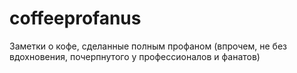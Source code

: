 # coffeeprofanus
Заметки о кофе, сделанные полным профаном
(впрочем, не без вдохновения, почерпнутого у профессионалов и фанатов)
